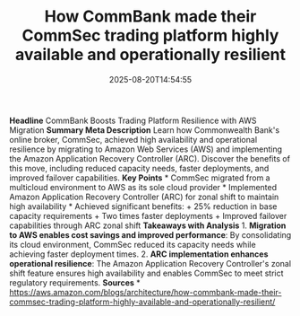 ﻿---
title: "How CommBank made their CommSec trading platform highly available and operationally resilient"
date: "2025-08-20T14:54:55"
category: "Markets"
summary: ""
slug: "how commbank made their commsec trading platform highly avai"
source_urls:
  - "https://aws.amazon.com/blogs/architecture/how-commbank-made-their-commsec-trading-platform-highly-available-and-operationally-resilient/"
seo:
  title: "How CommBank made their CommSec trading platform highly available and operationally resilient | Hash n Hedge"
  description: ""
  keywords: ["news", "markets", "brief"]
---
**Headline** CommBank Boosts Trading Platform Resilience with AWS Migration  **Summary Meta Description** Learn how Commonwealth Bank's online broker, CommSec, achieved high availability and operational resilience by migrating to Amazon Web Services (AWS) and implementing the Amazon Application Recovery Controller (ARC). Discover the benefits of this move, including reduced capacity needs, faster deployments, and improved failover capabilities.  **Key Points**  * CommSec migrated from a multicloud environment to AWS as its sole cloud provider * Implemented Amazon Application Recovery Controller (ARC) for zonal shift to maintain high availability * Achieved significant benefits: 	+ 25% reduction in base capacity requirements 	+ Two times faster deployments 	+ Improved failover capabilities through ARC zonal shift  **Takeaways with Analysis**  1. **Migration to AWS enables cost savings and improved performance**: By consolidating its cloud environment, CommSec reduced its capacity needs while achieving faster deployment times. 2. **ARC implementation enhances operational resilience**: The Amazon Application Recovery Controller's zonal shift feature ensures high availability and enables CommSec to meet strict regulatory requirements.  **Sources**  * https://aws.amazon.com/blogs/architecture/how-commbank-made-their-commsec-trading-platform-highly-available-and-operationally-resilient/ 
